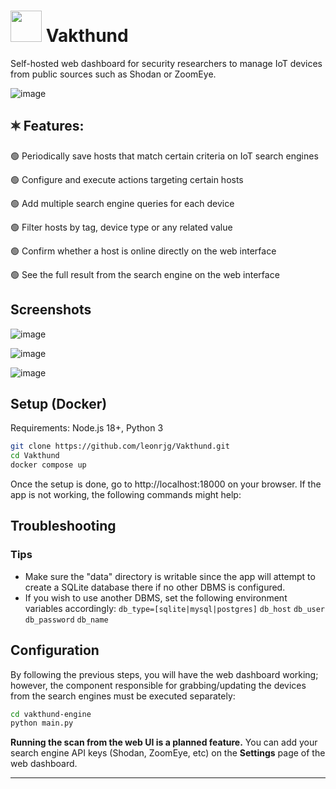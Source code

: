 # <img src="https://upload.wikimedia.org/wikipedia/commons/a/a1/Dog-1800633.svg" width=50> Vakthund

Self-hosted web dashboard for security researchers to manage IoT devices from public sources such as Shodan or ZoomEye.

![image](https://github.com/user-attachments/assets/cca71b4c-8ae5-4156-bdd1-6c91683c6ddd)


## 🟍 Features:
🟢 Periodically save hosts that match certain criteria on IoT search engines

🟢 Configure and execute actions targeting certain hosts

🟢 Add multiple search engine queries for each device

🟢 Filter hosts by tag, device type or any related value

🟢 Confirm whether a host is online directly on the web interface

🟢 See the full result from the search engine on the web interface

## Screenshots
![image](https://github.com/user-attachments/assets/b1dad4e9-24f7-4f1c-8afc-715b1efc03b6)


![image](https://github.com/user-attachments/assets/2dfa2c34-978a-416e-aa91-9c72964f4366)


![image](https://github.com/user-attachments/assets/f069e83a-4539-46f9-a7f9-6f2533acf295)


## Setup (Docker)
Requirements: Node.js 18+, Python 3
```sh
git clone https://github.com/leonrjg/Vakthund.git
cd Vakthund
docker compose up
```

Once the setup is done, go to http://localhost:18000 on your browser.
If the app is not working, the following commands might help:

## Troubleshooting

### Tips
- Make sure the "data" directory is writable since the app will attempt to create a SQLite database there if no other DBMS is configured.
- If you wish to use another DBMS, set the following environment variables accordingly: `db_type=[sqlite|mysql|postgres]` `db_host` `db_user` `db_password` `db_name`

## Configuration
By following the previous steps, you will have the web dashboard working; however, the component responsible for grabbing/updating the devices from the search engines must be executed separately:
```sh
cd vakthund-engine
python main.py
```
**Running the scan from the web UI is a planned feature.**
You can add your search engine API keys (Shodan, ZoomEye, etc) on the **Settings** page of the web dashboard.

---
